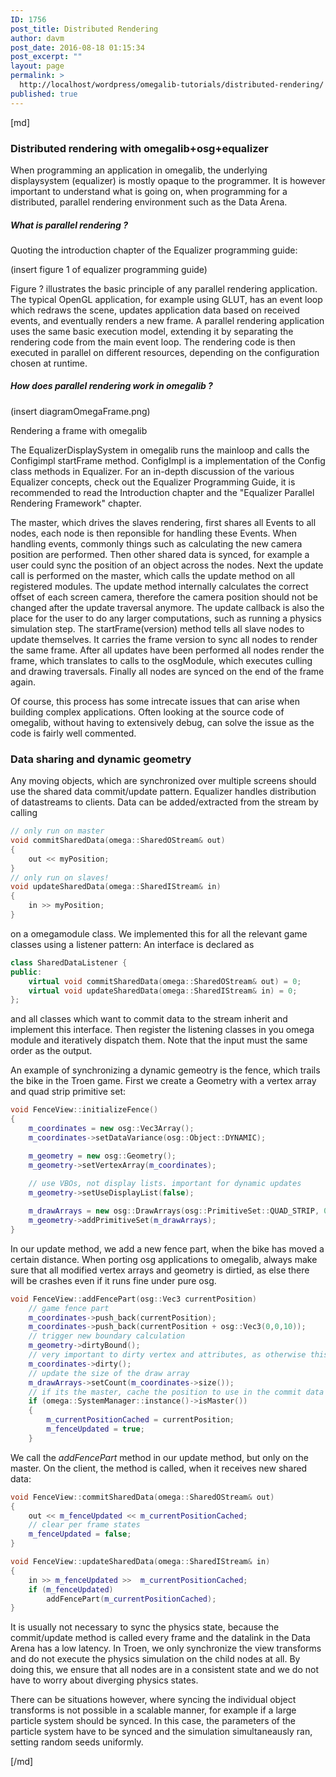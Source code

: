 ```yaml
---
ID: 1756
post_title: Distributed Rendering
author: davm
post_date: 2016-08-18 01:15:34
post_excerpt: ""
layout: page
permalink: >
  http://localhost/wordpress/omegalib-tutorials/distributed-rendering/
published: true
---
```

[md] 

### Distributed rendering with omegalib+osg+equalizer

When programming an application in omegalib, the underlying displaysystem (equalizer) is mostly opaque to the programmer. It is however important to understand what is going on, when programming for a distributed, parallel rendering environment such as the Data Arena. 

##### What is parallel rendering ?
Quoting the introduction chapter of the Equalizer programming guide:

(insert figure 1 of equalizer programming guide)

Figure ? illustrates the basic principle of any parallel rendering application. The  typical OpenGL application, for example using GLUT, has an event loop which redraws the scene, updates application data based on received events, and eventually renders a new frame.
A parallel rendering application uses the same basic execution model, extending it by separating the rendering code from the main event loop. The rendering code is then executed in parallel on different resources, depending on the configuration chosen at runtime.

##### How does parallel rendering work in omegalib ?

(insert diagramOmegaFrame.png)

Rendering a frame with omegalib 

The EqualizerDisplaySystem in omegalib runs the mainloop and calls the Configimpl startFrame method. ConfigImpl is a implementation of the Config class methods in Equalizer. For an in-depth discussion of the various Equalizer concepts, check out the Equalizer Programming Guide, it is recommended to read the Introduction chapter and the "Equalizer Parallel Rendering Framework" chapter. 


The master, which drives the slaves rendering, first shares all Events to all nodes, each node is then reponsible for handling these Events. When handling events, commonly things such as calculating the new camera position are performed. Then other shared data is synced, for example a user could sync the position of an object across the nodes. Next the update call is performed on the master, which calls the update method on all registered modules. The update method internally calculates the correct offset of each screen camera, therefore the camera position should not be changed after the update traversal anymore. The update callback is also the place for the user to do any larger computations, such as running a physics simulation step. The startFrame(version) method tells all slave nodes to update themselves. It carries the frame version to sync all nodes to render the same frame. After all updates have been performed all nodes render the frame, which translates to calls to the osgModule, which executes culling and drawing traversals. Finally all nodes are synced on the end of the frame again.

Of course, this process has some intrecate issues that can arise when building complex applications. Often looking at the source code of omegalib, without having to extensively debug, can solve the issue as the code is fairly well commented.


### Data sharing and dynamic geometry

Any moving objects, which are synchronized over multiple screens should use the shared data commit/update pattern.
Equalizer handles distribution of datastreams to clients. Data can be added/extracted from the stream by calling
```cpp
// only run on master
void commitSharedData(omega::SharedOStream& out)
{
    out << myPosition;
}
// only run on slaves!
void updateSharedData(omega::SharedIStream& in)
{
    in >> myPosition;
}
```

on a omegamodule class. We implemented this for all the relevant game classes using a listener pattern:
An interface is declared as 
```cpp
class SharedDataListener {
public:
    virtual void commitSharedData(omega::SharedOStream& out) = 0;
    virtual void updateSharedData(omega::SharedIStream& in) = 0;
};
```
and all classes which want to commit data to the stream inherit and implement this interface.
Then register the listening classes in you omega module and iteratively dispatch them. Note that the input must the same order as the output.

An example of synchronizing a dynamic gemeotry is the fence, which trails the bike in the Troen game.
First we create a Geometry with a vertex array and quad strip primitive set:

```cpp
void FenceView::initializeFence()
{
	m_coordinates = new osg::Vec3Array();
	m_coordinates->setDataVariance(osg::Object::DYNAMIC);

	m_geometry = new osg::Geometry();
	m_geometry->setVertexArray(m_coordinates);
	
	// use VBOs, not display lists. important for dynamic updates
	m_geometry->setUseDisplayList(false);

	m_drawArrays = new osg::DrawArrays(osg::PrimitiveSet::QUAD_STRIP, 0, 0);
	m_geometry->addPrimitiveSet(m_drawArrays);
}
```
In our update method, we add a new fence part, when the bike has moved a certain distance. When porting osg applications to omegalib, always make sure that all modified vertex arrays and geometry is dirtied, as else there will be crashes even if it runs fine under pure osg.
```cpp
void FenceView::addFencePart(osg::Vec3 currentPosition)
	// game fence part
	m_coordinates->push_back(currentPosition);
	m_coordinates->push_back(currentPosition + osg::Vec3(0,0,10));
    // trigger new boundary calculation
	m_geometry->dirtyBound();
	// very important to dirty vertex and attributes, as otherwise this will segfault in omegalib
    m_coordinates->dirty();
    // update the size of the draw array
	m_drawArrays->setCount(m_coordinates->size());
    // if its the master, cache the position to use in the commit data method
	if (omega::SystemManager::instance()->isMaster())
	{
		m_currentPositionCached = currentPosition;
		m_fenceUpdated = true;
	}
```

We call the *addFencePart* method in our update method, but only on the master. On the client, the method is called, when it receives new shared data:
```cpp
void FenceView::commitSharedData(omega::SharedOStream& out)
{
	out << m_fenceUpdated << m_currentPositionCached;
	// clear per frame states
	m_fenceUpdated = false;
}

void FenceView::updateSharedData(omega::SharedIStream& in)
{
	in >> m_fenceUpdated >>  m_currentPositionCached;
	if (m_fenceUpdated)
		addFencePart(m_currentPositionCached);
}
```



It is usually not necessary to sync the physics state, because the commit/update method is called every frame and the datalink in the Data Arena has a low latency. In Troen, we only synchronize the view transforms and do not execute the physics simulation on the child nodes at all. By doing this, we ensure that all nodes are in a consistent state and we do not have to worry about diverging physics states.

There can be situations however, where syncing the individual object transforms is not possible in a scalable manner, for example if a large particle system should be synced. In this case, the parameters of the particle system have to be synced and the simulation simultaneausly ran, setting random seeds uniformly.


[/md]